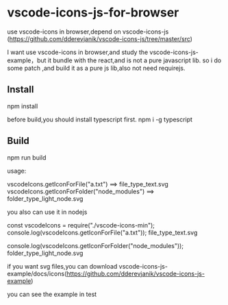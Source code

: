 # vscode-icons-js-for-browser
use vscode-icons in browser,depend on vscode-icons-js
(https://github.com/dderevjanik/vscode-icons-js/tree/master/src)

I want use vscode-icons in browser,and study the vscode-icons-js-example，but it bundle with the react,and is not a pure javascript lib.
so i do some patch ,and build it as a pure js lib,also not need requirejs.


## Install
npm install

before build,you should install typescript first.
npm i -g typescript

## Build
npm run build

usage:
<script src="vscode-icons-min.js"></script>
vscodeIcons.getIconForFile("a.txt")      ==>     file_type_text.svg
vscodeIcons.getIconForFolder("node_modules")   ==> folder_type_light_node.svg

you also can use it in nodejs

const vscodeIcons = require("./vscode-icons-min");
console.log(vscodeIcons.getIconForFile("a.txt"));
file_type_text.svg

console.log(vscodeIcons.getIconForFolder("node_modules"));
folder_type_light_node.svg

if you want svg files,you can download vscode-icons-js-example/docs/icons(https://github.com/dderevjanik/vscode-icons-js-example)


you can see the example in test 

